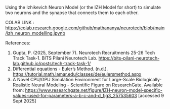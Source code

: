 Using the Izhikevich Neuron Model (or the IZH Model for short) to simulate two neurons and the synapse that connects them to each other.

COLAB LINK : https://colab.research.google.com/github/mathananya/neurotech/blob/main/izh_neuron_modelling.ipynb

References:

1. Gupta, P. (2025, September 7). Neurotech Recruitments 25-26 Tech Track Task-1. BITS Pilani Neurotech Lab. https://bits-pilani-neurotech-lab.github.io/posts/tech-track-task-1/
2. Differential equations - Euler’s Method. (n.d.). https://tutorial.math.lamar.edu/classes/de/eulersmethod.aspx
3. A Novel CPU/GPU Simulation Environment for Large-Scale Biologically-Realistic Neural Modeling - Scientific Figure on ResearchGate. Available from: https://www.researchgate.net/figure/IZH-neuron-model-specific-values-used-for-parameters-a-b-c-and-d_fig3_257535603 [accessed 9 Sept 2025]
